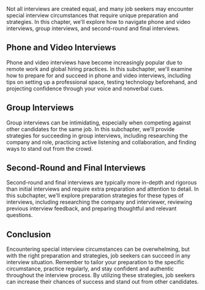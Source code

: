 
Not all interviews are created equal, and many job seekers may encounter special interview circumstances that require unique preparation and strategies. In this chapter, we'll explore how to navigate phone and video interviews, group interviews, and second-round and final interviews.

Phone and Video Interviews
--------------------------

Phone and video interviews have become increasingly popular due to remote work and global hiring practices. In this subchapter, we'll examine how to prepare for and succeed in phone and video interviews, including tips on setting up a professional space, testing technology beforehand, and projecting confidence through your voice and nonverbal cues.

Group Interviews
----------------

Group interviews can be intimidating, especially when competing against other candidates for the same job. In this subchapter, we'll provide strategies for succeeding in group interviews, including researching the company and role, practicing active listening and collaboration, and finding ways to stand out from the crowd.

Second-Round and Final Interviews
---------------------------------

Second-round and final interviews are typically more in-depth and rigorous than initial interviews and require extra preparation and attention to detail. In this subchapter, we'll explore preparation strategies for these types of interviews, including researching the company and interviewer, reviewing previous interview feedback, and preparing thoughtful and relevant questions.

Conclusion
----------

Encountering special interview circumstances can be overwhelming, but with the right preparation and strategies, job seekers can succeed in any interview situation. Remember to tailor your preparation to the specific circumstance, practice regularly, and stay confident and authentic throughout the interview process. By utilizing these strategies, job seekers can increase their chances of success and stand out from other candidates.
